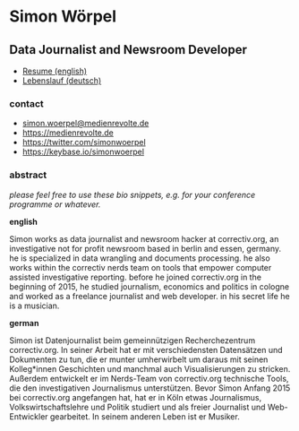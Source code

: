 # Simon Wörpel

## Data Journalist and Newsroom Developer
* [Resume (english)](./cv-en.md)
* [Lebenslauf (deutsch)](./cv-de.md)

### contact
* simon.woerpel@medienrevolte.de
* https://medienrevolte.de
* https://twitter.com/simonwoerpel
* https://keybase.io/simonwoerpel

### abstract

*please feel free to use these bio snippets, e.g. for your conference programme
or whatever.*

**english**

Simon works as data journalist and newsroom hacker at correctiv.org, an
investigative not for profit newsroom based in berlin and essen, germany. he is
specialized in data wrangling and documents processing. he also works within
the correctiv nerds team on tools that empower computer assisted investigative
reporting. before he joined correctiv.org in the beginning of 2015, he studied
journalism, economics and politics in cologne and worked as a freelance
journalist and web developer. in his secret life he is a musician.

**german**

Simon ist Datenjournalist beim gemeinnützigen Recherchezentrum correctiv.org.
In seiner Arbeit hat er mit verschiedensten Datensätzen und Dokumenten zu tun,
die er munter umherwirbelt um daraus mit seinen Kolleg*innen Geschichten und
manchmal auch Visualisierungen zu stricken. Außerdem entwickelt er im
Nerds-Team von correctiv.org technische Tools, die den investigativen
Journalismus unterstützen. Bevor Simon Anfang 2015 bei correctiv.org angefangen
hat, hat er in Köln etwas Journalismus, Volkswirtschaftslehre und Politik
studiert und als freier Journalist und Web-Entwickler gearbeitet. In seinem
anderen Leben ist er Musiker.
